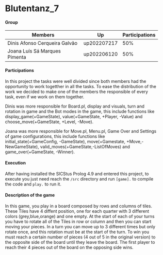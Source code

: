# Blutentanz_7
#### Group

| Members | Up | Participations |
|---------|----|----------------|
|Dinis Afonso Cerqueira Galvão | up202207217| 50% |
|Joana Luís Sá Marques Pimenta | up202206120 | 50% |

#### Participations
In this project the tasks were well divided since both members had the opportunity to work togetther in all the tasks. To ease the distribution of the work we decided to make one of the members the responsible of every task, even if we work on them together.

Dinis was more responsible for Board.pl, display and visuals, turn and rotation in game and the Bot modes in the game, this include functions like display_game(+GameState), value(+GameState, +Player, -Value) and choose_move(+GameState, +Level, -Move).

Joana was more responsible for Move.pl, Menu.pl, Game Over and Settings of game configurations, this include functions like initial_state(+GameConfig, -GameState), move(+Gamestate, +Move,-NewGameState), valid_moves(+GameState,-ListOfMoves) and game_over(+GameState, -Winner).

#### Execution
After having installed the SICStus Prolog 4.9 and entered this project, to execute you just need reach the `/src` directory and run `[game].`  to compile the code and `play.` to run it.

#### Description of the game
In this game, you play in a board composed by rows and columns of tiles. These Tiles have 4 diffent position, one for each quarter with 3 different colors (grey,blue,orange) and one empty. At the start of each of your turns you have to rotate all of the Tiles in row or column and then you can start moving your pieces. In a turn you can move up to 3 different times but only rotate once, and this rotation must be at the start of the turn. To win you must reach a certain number of pieces (4 out of 5 in the original version) to the opposite side of the board until they leave the board. The first player to reach their 4 pieces out of the board on the opposing side wins.
